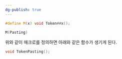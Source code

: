 ```yaml
---
dg-publish: true
---
```


``` c++
#define M(x) void Token##x();

M(Pasting)
```

위와 같이 매크로를 정의하면 아래와 같은 함수가 생기게 된다.

```c++
void TokenPasting();
```
